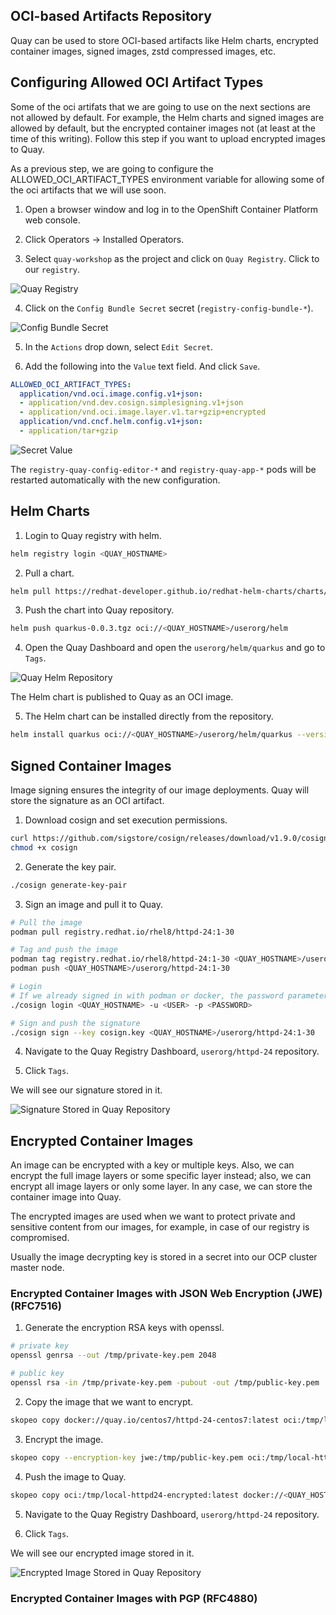 ## OCI-based Artifacts Repository

Quay can be used to store OCI-based artifacts like Helm charts, encrypted container images, signed images, zstd compressed images, etc. 

## Configuring Allowed OCI Artifact Types

Some of the oci artifats that we are going to use on the next sections are not allowed by default. For example, the Helm charts and signed images are allowed by default, but the encrypted container images not (at least at the time of this writing). Follow this step if you want to upload encrypted images to Quay.

As a previous step, we are going to configure the ALLOWED_OCI_ARTIFACT_TYPES environment variable for allowing some of the oci artifacts that we will use soon.

1. Open a browser window and log in to the OpenShift Container Platform web console.

2. Click Operators → Installed Operators.

3. Select `quay-workshop` as the project and click on `Quay Registry`. Click to our `registry`.

![Quay Registry](img/quay-registry.png)

4. Click on the `Config Bundle Secret` secret (`registry-config-bundle-*`).

![Config Bundle Secret](img/config-bundle-secret.png)

5. In the `Actions` drop down, select `Edit Secret`.

6. Add the following into the `Value` text field. And click `Save`.

```yaml
ALLOWED_OCI_ARTIFACT_TYPES:
  application/vnd.oci.image.config.v1+json:
  - application/vnd.dev.cosign.simplesigning.v1+json
  - application/vnd.oci.image.layer.v1.tar+gzip+encrypted
  application/vnd.cncf.helm.config.v1+json:
  - application/tar+gzip
```

![Secret Value](img/valuesecret.png)

The `registry-quay-config-editor-*` and `registry-quay-app-*` pods will be restarted automatically with the new configuration.

## Helm Charts

1. Login to Quay registry with helm.

```sh
helm registry login <QUAY_HOSTNAME>
```

2. Pull a chart.

```sh
helm pull https://redhat-developer.github.io/redhat-helm-charts/charts/quarkus-0.0.3.tgz
```

3. Push the chart into Quay repository.

```sh
helm push quarkus-0.0.3.tgz oci://<QUAY_HOSTNAME>/userorg/helm
```

4. Open the Quay Dashboard and open the `userorg/helm/quarkus` and go to `Tags`.

![Quay Helm Repository](img/helmrepo.png)

The Helm chart is published to Quay as an OCI image.

5. The Helm chart can be installed directly from the repository.

```sh
helm install quarkus oci://<QUAY_HOSTNAME>/userorg/helm/quarkus --version=0.0.3
```

## Signed Container Images

Image signing ensures the integrity of our image deployments. Quay will store the signature as an OCI artifact.

1. Download cosign and set execution permissions.

```sh
curl https://github.com/sigstore/cosign/releases/download/v1.9.0/cosign-linux-amd64 -L -o cosign
chmod +x cosign
```

2. Generate the key pair.

```sh
./cosign generate-key-pair

```

3. Sign an image and pull it to Quay.

```sh
# Pull the image
podman pull registry.redhat.io/rhel8/httpd-24:1-30

# Tag and push the image
podman tag registry.redhat.io/rhel8/httpd-24:1-30 <QUAY_HOSTNAME>/userorg/httpd-24:1-30
podman push <QUAY_HOSTNAME>/userorg/httpd-24:1-30

# Login
# If we already signed in with podman or docker, the password parameter is not required, as it will use config.json file
./cosign login <QUAY_HOSTNAME> -u <USER> -p <PASSWORD>

# Sign and push the signature
./cosign sign --key cosign.key <QUAY_HOSTNAME>/userorg/httpd-24:1-30
```

4. Navigate to the Quay Registry Dashboard, `userorg/httpd-24` repository.

5. Click `Tags`.

We will see our signature stored in it.

![Signature Stored in Quay Repository](img/signature.png)


## Encrypted Container Images

An image can be encrypted with a key or multiple keys. Also, we can encrypt the full image layers or some specific layer instead; also, we can encrypt all image layers or only some layer. In any case, we can store the container image into Quay.

The encrypted images are used when we want to protect private and sensitive content from our images, for example, in case of our registry is compromised.

Usually the image decrypting key is stored in a secret into our OCP cluster master node.

### Encrypted Container Images with JSON Web Encryption (JWE) (RFC7516)

1. Generate the encryption RSA keys with openssl.

```sh
# private key
openssl genrsa --out /tmp/private-key.pem 2048

# public key
openssl rsa -in /tmp/private-key.pem -pubout -out /tmp/public-key.pem
```

2. Copy the image that we want to encrypt.

```sh
skopeo copy docker://quay.io/centos7/httpd-24-centos7:latest oci:/tmp/local-httpd24:latest
```

3. Encrypt the image.

```sh
skopeo copy --encryption-key jwe:/tmp/public-key.pem oci:/tmp/local-httpd24:latest oci:/tmp/local-httpd24-encrypted:latest
```

4. Push the image to Quay.

```sh
skopeo copy oci:/tmp/local-httpd24-encrypted:latest docker://<QUAY_HOSTNAME>/userorg/httpd-24:encrypted
```

5. Navigate to the Quay Registry Dashboard, `userorg/httpd-24` repository.

6. Click `Tags`.

We will see our encrypted image stored in it.

![Encrypted Image Stored in Quay Repository](img/encrypted-img-into-repo.png)


### Encrypted Container Images with PGP (RFC4880)

